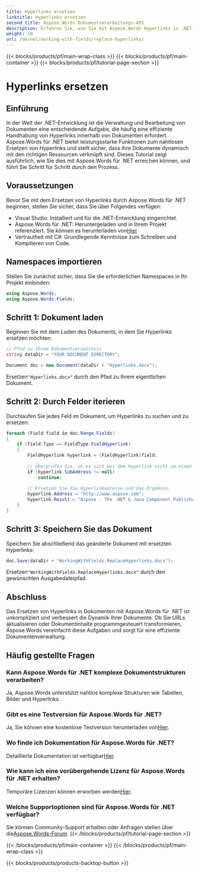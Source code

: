 ```yaml
---
title: Hyperlinks ersetzen
linktitle: Hyperlinks ersetzen
second_title: Aspose.Words Dokumentverarbeitungs-API
description: Erfahren Sie, wie Sie mit Aspose.Words Hyperlinks in .NET-Dokumenten ersetzen, um eine effiziente Dokumentenverwaltung und dynamische Inhaltsaktualisierungen zu ermöglichen.
weight: 10
url: /de/net/working-with-fields/replace-hyperlinks/
---
```


{{< blocks/products/pf/main-wrap-class >}}
{{< blocks/products/pf/main-container >}}
{{< blocks/products/pf/tutorial-page-section >}}

# Hyperlinks ersetzen

## Einführung

In der Welt der .NET-Entwicklung ist die Verwaltung und Bearbeitung von Dokumenten eine entscheidende Aufgabe, die häufig eine effiziente Handhabung von Hyperlinks innerhalb von Dokumenten erfordert. Aspose.Words für .NET bietet leistungsstarke Funktionen zum nahtlosen Ersetzen von Hyperlinks und stellt sicher, dass Ihre Dokumente dynamisch mit den richtigen Ressourcen verknüpft sind. Dieses Tutorial zeigt ausführlich, wie Sie dies mit Aspose.Words für .NET erreichen können, und führt Sie Schritt für Schritt durch den Prozess.

## Voraussetzungen

Bevor Sie mit dem Ersetzen von Hyperlinks durch Aspose.Words für .NET beginnen, stellen Sie sicher, dass Sie über Folgendes verfügen:

- Visual Studio: Installiert und für die .NET-Entwicklung eingerichtet.
-  Aspose.Words für .NET: Heruntergeladen und in Ihrem Projekt referenziert. Sie können es herunterladen von[Hier](https://releases.aspose.com/words/net/).
- Vertrautheit mit C#: Grundlegende Kenntnisse zum Schreiben und Kompilieren von Code.

## Namespaces importieren

Stellen Sie zunächst sicher, dass Sie die erforderlichen Namespaces in Ihr Projekt einbinden:

```csharp
using Aspose.Words;
using Aspose.Words.Fields;
```

## Schritt 1: Dokument laden

Beginnen Sie mit dem Laden des Dokuments, in dem Sie Hyperlinks ersetzen möchten:

```csharp
// Pfad zu Ihrem Dokumentverzeichnis
string dataDir = "YOUR DOCUMENT DIRECTORY";

Document doc = new Document(dataDir + "Hyperlinks.docx");
```

 Ersetzen`"Hyperlinks.docx"` durch den Pfad zu Ihrem eigentlichen Dokument.

## Schritt 2: Durch Felder iterieren

Durchlaufen Sie jedes Feld im Dokument, um Hyperlinks zu suchen und zu ersetzen:

```csharp
foreach (Field field in doc.Range.Fields)
{
    if (field.Type == FieldType.FieldHyperlink)
    {
        FieldHyperlink hyperlink = (FieldHyperlink)field;
        
        // Überprüfen Sie, ob es sich bei dem Hyperlink nicht um einen lokalen Link handelt (Lesezeichen ignorieren).
        if (hyperlink.SubAddress != null)
            continue;
        
        // Ersetzen Sie die Hyperlinkadresse und das Ergebnis.
        hyperlink.Address = "http://www.aspose.com";
        hyperlink.Result = "Aspose - The .NET & Java Component Publisher";
    }
}
```

## Schritt 3: Speichern Sie das Dokument

Speichern Sie abschließend das geänderte Dokument mit ersetzten Hyperlinks:

```csharp
doc.Save(dataDir + "WorkingWithFields.ReplaceHyperlinks.docx");
```

 Ersetzen`"WorkingWithFields.ReplaceHyperlinks.docx"` durch den gewünschten Ausgabedateipfad.

## Abschluss

Das Ersetzen von Hyperlinks in Dokumenten mit Aspose.Words für .NET ist unkompliziert und verbessert die Dynamik Ihrer Dokumente. Ob Sie URLs aktualisieren oder Dokumentinhalte programmgesteuert transformieren, Aspose.Words vereinfacht diese Aufgaben und sorgt für eine effiziente Dokumentenverwaltung.

## Häufig gestellte Fragen

### Kann Aspose.Words für .NET komplexe Dokumentstrukturen verarbeiten?
Ja, Aspose.Words unterstützt nahtlos komplexe Strukturen wie Tabellen, Bilder und Hyperlinks.

### Gibt es eine Testversion für Aspose.Words für .NET?
 Ja, Sie können eine kostenlose Testversion herunterladen von[Hier](https://releases.aspose.com/).

### Wo finde ich Dokumentation für Aspose.Words für .NET?
 Detaillierte Dokumentation ist verfügbar[Hier](https://reference.aspose.com/words/net/).

### Wie kann ich eine vorübergehende Lizenz für Aspose.Words für .NET erhalten?
 Temporäre Lizenzen können erworben werden[Hier](https://purchase.aspose.com/temporary-license/).

### Welche Supportoptionen sind für Aspose.Words für .NET verfügbar?
 Sie können Community-Support erhalten oder Anfragen stellen über die[Aspose.Words-Forum](https://forum.aspose.com/c/words/8).
{{< /blocks/products/pf/tutorial-page-section >}}

{{< /blocks/products/pf/main-container >}}
{{< /blocks/products/pf/main-wrap-class >}}

{{< blocks/products/products-backtop-button >}}
